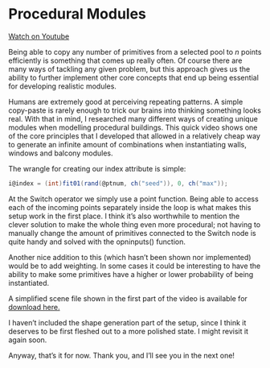 # Procedural Modules

[Watch on Youtube](https://www.youtube.com/watch?v=MwFARaaTLW4)

Being able to copy any number of primitives from a selected pool to *n* points efficiently is something that comes up really often. Of course there are many ways of tackling any given problem, but this approach gives us the ability to further implement other core concepts that end up being essential for developing realistic modules.

Humans are extremely good at perceiving repeating patterns. A simple copy-paste is rarely enough to trick our brains into thinking something looks real. With that in mind, I researched many different ways of creating unique modules when modelling procedural buildings. This quick video shows one of the core principles that I developed that allowed in a relatively cheap way to generate an infinite amount of combinations when instantiating walls, windows and balcony modules.

The wrangle for creating our index attribute is simple:

```c#
i@index = (int)fit01(rand(@ptnum, ch("seed")), 0, ch("max"));
```

At the Switch operator we simply use a point function. Being able to access each of the incoming points separately inside the loop is what makes this setup work in the first place. I think it’s also worthwhile to mention the clever solution to make the whole thing even more procedural; not having to manually change the amount of primitives connected to the Switch node is quite handy and solved with the opninputs() function.

Another nice addition to this (which hasn’t been shown nor implemented) would be to add weighting. In some cases it could be interesting to have the ability to make some primitives have a higher or lower probability of being instantiated.

A simplified scene file shown in the first part of the video is available for [download here.](https://github.com/ribponce/particula/blob/851e570a8305e3a82b6d94f043f6dd402b869749/tutorials/procedural_modules/files/particula_procedural-modules_SHARE.hipnc)

I haven’t included the shape generation part of the setup, since I think it deserves to be first fleshed out to a more polished state. I might revisit it again soon.

Anyway, that’s it for now. Thank you, and I’ll see you in the next one!

